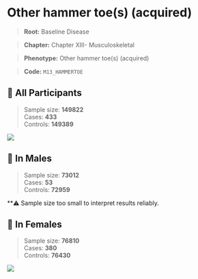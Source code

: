 # Other hammer toe(s) (acquired)

> **Root:** Baseline Disease  

> **Chapter:** Chapter XIII- Musculoskeletal  

> **Phenotype:** Other hammer toe(s) (acquired)  

> **Code:** `M13_HAMMERTOE`

## 🧪 All Participants  
> Sample size: **149822**  
> Cases: **433**  
> Controls: **149389**
<img src="/Disease/Figures/ALL/Baseline/M13_HAMMERTOE.png"/>
<CsvTable src="/Disease/Data/ALL/Baseline/LG_M13_HAMMERTOE.csv" label="🔍 View full results" />

## 👨 In Males  
> Sample size: **73012**  
> Cases: **53**  
> Controls: **72959**

**⚠️ Sample size too small to interpret results reliably.

## 👩 In Females  
> Sample size: **76810**  
> Cases: **380**  
> Controls: **76430**
<img src="/Disease/Figures/Female/Baseline/M13_HAMMERTOE.png"/>
<CsvTable src="/Disease/Data/Female/Baseline/LG_M13_HAMMERTOE.csv" label="🔍 View full results" />

